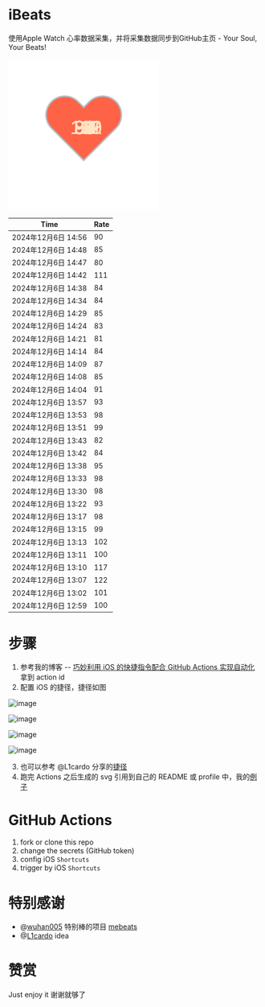 # iBeats
使用Apple Watch 心率数据采集，并将采集数据同步到GitHub主页 - Your Soul, Your Beats!

![](./files/heart.svg)

<!--START_SECTION:my_heart_rate-->
| Time | Rate | 
 | ---- | ---- | 
| 2024年12月6日 14:56 | 90 |
| 2024年12月6日 14:48 | 85 |
| 2024年12月6日 14:47 | 80 |
| 2024年12月6日 14:42 | 111 |
| 2024年12月6日 14:38 | 84 |
| 2024年12月6日 14:34 | 84 |
| 2024年12月6日 14:29 | 85 |
| 2024年12月6日 14:24 | 83 |
| 2024年12月6日 14:21 | 81 |
| 2024年12月6日 14:14 | 84 |
| 2024年12月6日 14:09 | 87 |
| 2024年12月6日 14:08 | 85 |
| 2024年12月6日 14:04 | 91 |
| 2024年12月6日 13:57 | 93 |
| 2024年12月6日 13:53 | 98 |
| 2024年12月6日 13:51 | 99 |
| 2024年12月6日 13:43 | 82 |
| 2024年12月6日 13:42 | 84 |
| 2024年12月6日 13:38 | 95 |
| 2024年12月6日 13:33 | 98 |
| 2024年12月6日 13:30 | 98 |
| 2024年12月6日 13:22 | 93 |
| 2024年12月6日 13:17 | 98 |
| 2024年12月6日 13:15 | 99 |
| 2024年12月6日 13:13 | 102 |
| 2024年12月6日 13:11 | 100 |
| 2024年12月6日 13:10 | 117 |
| 2024年12月6日 13:07 | 122 |
| 2024年12月6日 13:02 | 101 |
| 2024年12月6日 12:59 | 100 |

<!--END_SECTION:my_heart_rate-->

# 步骤
1. 参考我的博客 -- [巧妙利用 iOS 的快捷指令配合 GitHub Actions 实现自动化](https://github.com/yihong0618/gitblog/issues/198) 拿到 action id
2. 配置 iOS 的捷径，捷径如图

![image](https://user-images.githubusercontent.com/15976103/122154218-0db0b480-ce97-11eb-93bb-5aec07c558dc.png)

![image](https://user-images.githubusercontent.com/15976103/122154236-186b4980-ce97-11eb-8e4b-70551a0391ae.png)

![image](https://user-images.githubusercontent.com/15976103/122154268-2d47dd00-ce97-11eb-902e-3acf292265a9.png)

![image](https://user-images.githubusercontent.com/15976103/122174055-fa144680-ceb4-11eb-9be2-3eb83cd516f7.png)

3. 也可以参考 @L1cardo 分享的[捷径](https://www.icloud.com/shortcuts/6ab6047b459c41ad822ad6b94b1c03d4)
4. 跑完 Actions 之后生成的 svg 引用到自己的 README 或 profile 中，我的[例子](https://github.com/yihong0618) 

# GitHub Actions

1. fork or clone this repo
2. change the secrets (GitHub token)
3. config iOS `Shortcuts` 
4. trigger by iOS `Shortcuts`

# 特别感谢
- @[wuhan005](https://github.com/wuhan005) 特别棒的项目 [mebeats](https://github.com/wuhan005/mebeats)
- @[L1cardo](https://github.com/L1cardo) idea

# 赞赏
Just enjoy it
谢谢就够了
